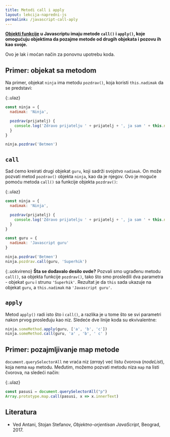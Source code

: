 ```yaml
---
title: Metodi call i apply
layout: lekcija-napredni-js
permalink: /javascript-call-aply
---
```


**[Objekti funkcije](/javascript-funkcija-kao-objekat) u Javascriptu imaju metode `call()` i `apply()`, koje omogućuju objektima da pozajme metode od drugih objekata i pozovu ih kao svoje.**

Ovo je lak i moćan način za ponovnu upotrebu koda. 

## Primer: objekat sa metodom

Na primer, objekat `ninja` ima metodu `pozdrav()`, koja koristi `this.nadimak` da se predstavi:

{:.ulaz}
```js
const ninja = {
  nadimak: 'Ninja',

  pozdrav(prijatelj) {
    console.log('Zdravo prijatelju ' + prijatelj + ', ja sam ' + this.nadimak)
  }
}

ninja.pozdrav('Betmen')
```

## `call`

Sad ćemo kreirati drugi objekat `guru`, koji sadrži svojstvo `nadimak`. On može pozvati metod `pozdrav()` objekta `ninja`, kao da je njegov. Ovo je moguće pomoću metoda `call()` sa funkcije objekta `pozdrav()`:

{:.ulaz}
```js
const ninja = {
  nadimak: 'Ninja',

  pozdrav(prijatelj) {
    console.log('Zdravo prijatelju ' + prijatelj + ', ja sam ' + this.nadimak)
  }
}

const guru = {
  nadimak: 'Javascript guru'
}

ninja.pozdrav('Betmen')
ninja.pozdrav.call(guru, 'Superhik')
```

{:.uokvireno}
**Šta se dođavalo desilo ovde?** Pozvali smo ugrađenu metodu `call()`, sa objekta funkcije `pozdrav()`, tako što smo prosledili dva parametra - objekat `guru` i strunu `'Superhik'`. Rezultat je da `this` sada ukazuje na objekat `guru`, a `this.nadimak` na `'Javascript guru'`.

## `apply`

Metod `apply()` radi isto što i `call()`, a razlika je u tome što se svi parametri nakon prvog prosleđuju kao niz. Sledeće dve linije koda su ekvivalentne:

```js
ninja.someMethod.apply(guru, ['a', 'b', 'c'])
ninja.someMethod.call(guru, 'a' , 'b', ' c' )
```

## Primer: pozajmljivanje map metode

`document.querySelectorAll` ne vraća niz (*array*) već listu čvorova (*nodeList*), koja nema `map` metodu. Međutim, možemo pozvati metodu niza `map` na listi čvorova, na sledeći način:

{:.ulaz}
```js
const pasusi = document.querySelectorAll("p")
Array.prototype.map.call(pasusi, x => x.innerText)
```

## Literatura

- Ved Antani, Stojan Stefanov, *Objektno-orjentisan JavaScript*, Beograd, 2017.
